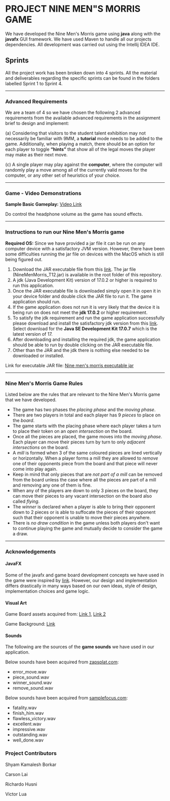 # PROJECT NINE MEN"S MORRIS GAME

We have developed the Nine Men's Morris game using **java** along with the **javafx** GUI framework. We have used Maven to handle all our projects dependencies. All development was carried out using the Intellij IDEA IDE.
## Sprints
All the project work has been broken down into 4 sprints. All the material and deliverables regarding the specific sprints can be found in the folders labelled Sprint 1 to Sprint 4.
_______________________________________________________
### Advanced Requirements
We are a team of 4 so we have chosen the following 2 advanced requirements from the available advanced requirements in the assignment brief to design and implement:

(a) Considering that visitors to the student talent exhibition may not necessarily be familiar with 9MM, a **tutorial** mode needs to be added to the game. Additionally, when playing a match, there should be an option for each player to toggle **“hints”** that show all of the legal moves the player may make as their next move. 

(c) A single player may play against the **computer**, where the computer will randomly play a move among all of the currently valid moves for the computer, or any other set of heuristics of your choice.
_______________________________________________________
### Game - Video Demonstrations

**Sample Basic Gameplay:** [Video Link](https://youtu.be/DNDBY1z8Ys0)

Do control the headphone volume as the game has sound effects.
______________________________________________________
### Instructions to run our Nine Men's Morris game
**Required OS:** Since we have provided a jar file it can be run on any computer device with a satisfactory JVM version. However, there have been some difficulties running the jar file on devices with the MacOS which is still being figured out.

1) Download the JAR executable file from this [link](https://git.infotech.monash.edu/fit3077-s1-2023/MA_Friday2pm_Team12/project/-/blob/main/NineMenMorris_T12.jar). The jar file (NineMenMorris_T12.jar) is available in the root folder of this repository.
2) A jdk (Java Development Kit) version of 17.0.2 or higher is required to run this application. 
3) Once the JAR executable file is downloaded simply open it in open it in your device folder and double click the JAR file to run it. The game application should run.
4) If the game application does not run it is very likely that the device it is being run on does not meet the **jdk 17.0.2** or higher requirement.
5) To satisfy the jdk requirement and run the game application successfully please download and install the satisfactory jdk version from this [link](https://www.oracle.com/java/technologies/javase/jdk17-archive-downloads.html). Select download for the **Java SE Development Kit 17.0.7** which is the latest version of 17.
6) After downloading and installing the required jdk, the game application should be able to run by double clicking on the JAR executable file.
7) Other than the JAR and the jdk there is nothing else needed to be downloaded or installed.


Link for executable JAR file: [Nine men's morris executable jar](https://git.infotech.monash.edu/fit3077-s1-2023/MA_Friday2pm_Team12/project/-/blob/main/NineMenMorris_T12.jar)

_______________________________________________________
### Nine Men's Morris Game Rules
Listed below are the rules that are relevant to the Nine Men's Morris game that we have developed.

- The game has two phases the *placing phase* and the *moving phase*.
- There are two players in total and each player has 9 *pieces* to place on the *board*.
- The game starts with the placing phase where each player takes a turn to place their token on an *open intersection* on the board.
- Once all the pieces are placed, the game moves into the *moving phase*. Each player can move their pieces turn by turn to only *adjacent intersections* on the board.
- A *mill* is formed when 3 of the same coloured pieces are lined vertically or horizontally. When a player forms a mill they are allowed to *remove* one of their opponents piece from the board and that piece will never come into play again.
- Keep in mind that only pieces that are *not part of a mill* can be removed from the board unless the case where all the pieces are part of a mill and removing any one of them is fine.
- When any of the players are down to only 3 pieces on the board, they can move their pieces to any vacant intersection on the board also called *flying*.
- The *winner* is declared when a player is able to bring their opponent down to 2 pieces or is able to suffocate the pieces of their opponent such that their opponent is unable to move their pieces anywhere.
- There is *no draw condition* in the game unless both players don't want to continue playing the game and mutually decide to consider the game a draw.
_______________________________________________________
### Acknowledgements

#### JavaFX
Some of the javafx and game board development concepts we have used in the game were inspired by [link](https://www.youtube.com/watch?v=6S6km5duBrM&t=1236s). However, our design and implementation differs drastically in many ways based on our own ideas, style of design, implementation choices and game logic.

#### Visual Art

Game Board assets acquired from: [Link 1](https://www.vecteezy.com/members/chamkrajang), [Link 2](https://www.vecteezy.com/members/anomaria?license_type=free&page=2)

Game Background: [Link](https://www.freepik.com/)

#### Sounds
The following are the sources of the **game sounds** we have used in our application.

Below sounds have been acquired from [zapsplat.com](https://www.zapsplat.com/sound-effect-categories/):
- error_move.wav
- piece_sound.wav
- winner_sound.wav
- remove_sound.wav

Below sounds have been acquired from [samplefocus.com](https://samplefocus.com/collections/mortal-kombat-announcer):
- fatality.wav
- finish_him.wav
- flawless_victory.wav
- excellent.wav
- impressive.wav
- outstanding.wav
- well_done.wav


### Project Contributors
Shyam Kamalesh Borkar

Carson Lai

Richardo Husni

Victor Lua
